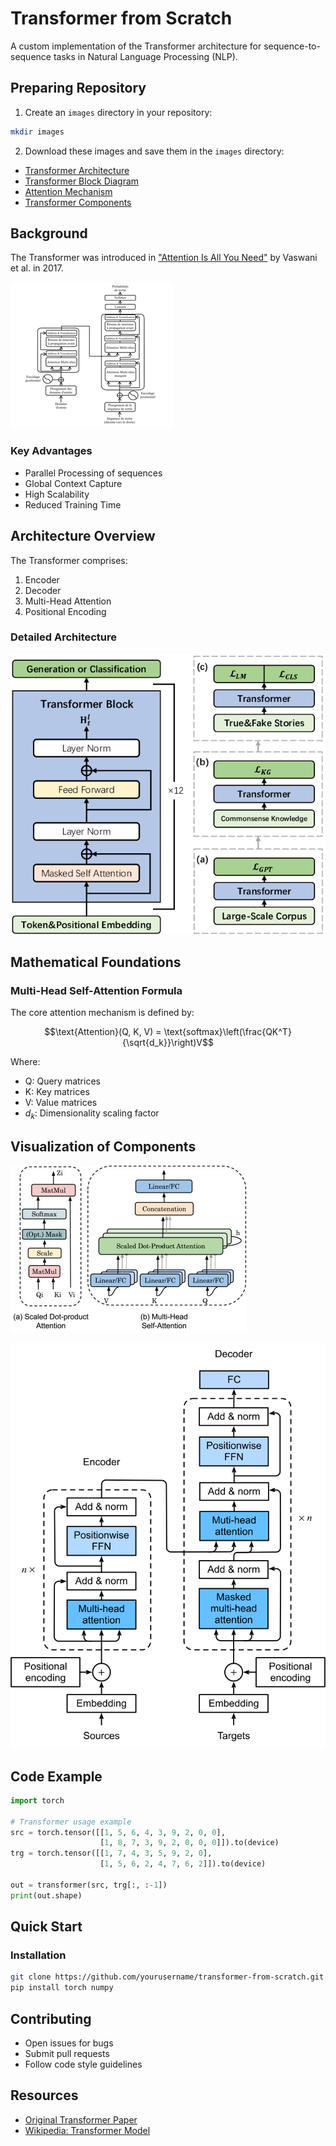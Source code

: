 # Transformer from Scratch

A custom implementation of the Transformer architecture for sequence-to-sequence tasks in Natural Language Processing (NLP).

## Preparing Repository

1. Create an `images` directory in your repository:
```bash
mkdir images
```

2. Download these images and save them in the `images` directory:
- [Transformer Architecture](https://upload.wikimedia.org/wikipedia/commons/thumb/2/2e/Transformer_architecture.png/1200px-Transformer_architecture.png)
- [Transformer Block Diagram](https://upload.wikimedia.org/wikipedia/commons/thumb/6/60/Transformer_Model_Architecture.png/1200px-Transformer_Model_Architecture.png)
- [Attention Mechanism](https://upload.wikimedia.org/wikipedia/commons/thumb/3/3f/Scaled_Dot_Product_Attention.png/1200px-Scaled_Dot_Product_Attention.png)
- [Transformer Components](https://upload.wikimedia.org/wikipedia/commons/thumb/4/4c/Transformer_components.png/1200px-Transformer_components.png)

## Background

The Transformer was introduced in ["Attention Is All You Need"](https://arxiv.org/abs/1706.03762) by Vaswani et al. in 2017.

![Transformer Architecture](Images/Architecture_d'un_Transformeur.png)

### Key Advantages

- Parallel Processing of sequences
- Global Context Capture
- High Scalability
- Reduced Training Time

## Architecture Overview

The Transformer comprises:

1. Encoder
2. Decoder
3. Multi-Head Attention
4. Positional Encoding

### Detailed Architecture

![Transformer Block Diagram](Images/transformer_block_architecture.png)

## Mathematical Foundations

### Multi-Head Self-Attention Formula

The core attention mechanism is defined by:

$$\text{Attention}(Q, K, V) = \text{softmax}\left(\frac{QK^T}{\sqrt{d_k}}\right)V$$

Where:
- Q: Query matrices
- K: Key matrices
- V: Value matrices
- $d_k$: Dimensionality scaling factor

## Visualization of Components

![Attention Mechanism](Images/Self_attention_mechanism.jpg)

![Transformer Components](Images/transformer_components.svg)

## Code Example

```python
import torch

# Transformer usage example
src = torch.tensor([[1, 5, 6, 4, 3, 9, 2, 0, 0], 
                    [1, 8, 7, 3, 9, 2, 0, 0, 0]]).to(device)
trg = torch.tensor([[1, 7, 4, 3, 5, 9, 2, 0], 
                    [1, 5, 6, 2, 4, 7, 6, 2]]).to(device)

out = transformer(src, trg[:, :-1])
print(out.shape)
```

## Quick Start

### Installation

```bash
git clone https://github.com/yourusername/transformer-from-scratch.git
pip install torch numpy
```

## Contributing

- Open issues for bugs
- Submit pull requests
- Follow code style guidelines

## Resources

- [Original Transformer Paper](https://arxiv.org/abs/1706.03762)
- [Wikipedia: Transformer Model](https://en.wikipedia.org/wiki/Transformer_(machine_learning_model))
